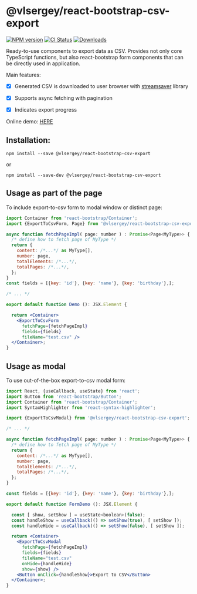 # @vlsergey/react-bootstrap-csv-export
[![NPM version][npm-image]][npm-url]
[![CI Status][ci-image]][ci-url]
[![Downloads][downloads-image]][downloads-url]

Ready-to-use components to export data as CSV. Provides not only core TypeScript functions, but also react-bootstrap form components that can be directly used in application.

Main features:
* [x] Generated CSV is downloaded to user browser with [streamsaver](https://github.com/jimmywarting/StreamSaver.js) library
* [x] Supports async fetching with pagination
* [x] Indicates export progress


Online demo: [HERE](https://vlsergey.github.io/react-bootstrap-csv-export/)

## Installation:
```
npm install --save @vlsergey/react-bootstrap-csv-export
```
or
```
npm install --save-dev @vlsergey/react-bootstrap-csv-export
```

## Usage as part of the page
To include export-to-csv form to modal window or distinct page:

```jsx
import Container from 'react-bootstrap/Container';
import {ExportToCsvForm, Page} from '@vlsergey/react-bootstrap-csv-export';

async function fetchPageImpl( page: number ) : Promise<Page<MyType>> {
  /* define how to fetch page of MyType */
  return {
    content: /*...*/ as MyType[],
    number: page,
    totalElements: /*...*/,
    totalPages: /*...*/,
  };
}
const fields = [{key: 'id'}, {key: 'name'}, {key: 'birthday'},];

/* ... */

export default function Demo (): JSX.Element {

  return <Container>
    <ExportToCsvForm
      fetchPage={fetchPageImpl}
      fields={fields}
      fileName="test.csv" />
  </Container>;
}
```

## Usage as modal
To use out-of-the-box export-to-csv modal form:

```jsx
import React, {useCallback, useState} from 'react';
import Button from 'react-bootstrap/Button';
import Container from 'react-bootstrap/Container';
import SyntaxHighlighter from 'react-syntax-highlighter';

import {ExportToCsvModal} from '@vlsergey/react-bootstrap-csv-export';

/* ... */

async function fetchPageImpl( page: number ) : Promise<Page<MyType>> {
  /* define how to fetch page of MyType */
  return {
    content: /*...*/ as MyType[],
    number: page,
    totalElements: /*...*/,
    totalPages: /*...*/,
  };
}

const fields = [{key: 'id'}, {key: 'name'}, {key: 'birthday'},];

export default function FormDemo (): JSX.Element {

  const [ show, setShow ] = useState<boolean>(false);
  const handleShow = useCallback(() => setShow(true), [ setShow ]);
  const handleHide = useCallback(() => setShow(false), [ setShow ]);

  return <Container>
    <ExportToCsvModal
      fetchPage={fetchPageImpl}
      fields={fields}
      fileName="test.csv"
      onHide={handleHide}
      show={show} />
    <Button onClick={handleShow}>Export to CSV</Button>
  </Container>;
}

```


[npm-image]: https://img.shields.io/npm/v/@vlsergey/react-bootstrap-csv-export.svg?style=flat-square
[npm-url]: https://npmjs.org/package/@vlsergey/react-bootstrap-csv-export
[ci-image]: https://github.com/vlsergey/react-bootstrap-csv-export/actions/workflows/node.js.yml/badge.svg?branch=master
[ci-url]: https://github.com/vlsergey/react-bootstrap-csv-export/actions/workflows/node.js.yml
[downloads-image]: http://img.shields.io/npm/dm/@vlsergey/react-bootstrap-csv-export.svg?style=flat-square
[downloads-url]: https://npmjs.org/package/@vlsergey/react-bootstrap-csv-export
